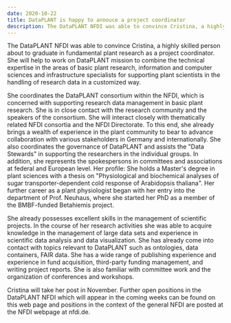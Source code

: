 ```yaml
---
date: 2020-10-22
title: DataPLANT is happy to annouce a project coordinator
description: The DataPLANT NFDI was able to convince Cristina, a highly skilled person about to graduate in fundamental plant research as a project coordinator. She will help to work on DataPLANT mission to combine the technical expertise in the areas of basic plant research, information and computer sciences and infrastructure specialists for supporting plant scientists in the handling of research data in a customized way.
---
```


The DataPLANT NFDI was able to convince Cristina, a highly skilled
person about to graduate in fundamental plant research as a project
coordinator. She will help to work on DataPLANT mission to combine the
technical expertise in the areas of basic plant research, information
and computer sciences and infrastructure specialists for supporting
plant scientists in the handling of research data in a customized way.

She coordinates the DataPLANT consortium within the NFDI, which is
concerned with supporting research data management in basic plant
research. She is in close contact with the research community and the
speakers of the consortium. She will interact closely with thematically
related NFDI consortia and the NFDI Directorate. To this end, she
already brings a wealth of experience in the plant community to bear to
advance collaboration with various stakeholders in Germany and
internationally. She also coordinates the governance of DataPLANT and
assists the "Data Stewards" in supporting the researchers in the
individual groups. In addition, she represents the spokespersons in
committees and associations at federal and European level.
Her profile: She holds a Master's degree in plant sciences with a thesis
on "Physiological and biochemical analyses of sugar
transporter-dependent cold response of Arabidopsis thaliana". Her
further career as a plant physiologist began with her entry into the
department of Prof. Neuhaus, where she started her PhD as a member of
the BMBF-funded Betahiemis project.

She already possesses excellent skills in the management of scientific
projects. In the course of her research activities she was able to
acquire knowledge in the management of large data sets and experience in
scientific data analysis and data visualization. She has already come
into contact with topics relevant to DataPLANT such as ontologies, data
containers, FAIR data. She has a wide range of publishing experience and
experience in fund acquisition, third-party funding management, and
writing project reports. She is also familiar with committee work and
the organization of conferences and workshops.

Cristina will take her post in November. Further open positions in the
DataPLANT NFDI  which will appear in the coming weeks can be found on
this web page and positions in the context of the general NFDI are
posted at the NFDI webpage at nfdi.de.